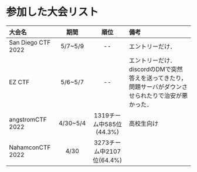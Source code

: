 # 参加した大会リスト
|大会名|期間|順位|備考|
|:---|:---:|:---:|:---|
|San Diego CTF 2022|5/7~5/9|--|エントリーだけ．|
|EZ CTF|5/6~5/7|--|エントリーだけ．discordのDMで突然答えを送ってきたり，問題サーバがダウンさせられたりで治安が悪かった．|
|angstromCTF 2022|4/30~5/4|1319チーム中585位(44.3%)|高校生向け|
|NahamconCTF 2022|4/30|3273チーム中2107位(64.4%)||